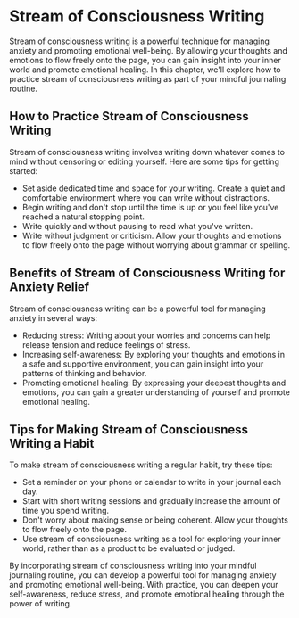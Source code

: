 Stream of Consciousness Writing
============================================================================================

Stream of consciousness writing is a powerful technique for managing anxiety and promoting emotional well-being. By allowing your thoughts and emotions to flow freely onto the page, you can gain insight into your inner world and promote emotional healing. In this chapter, we'll explore how to practice stream of consciousness writing as part of your mindful journaling routine.

How to Practice Stream of Consciousness Writing
-----------------------------------------------

Stream of consciousness writing involves writing down whatever comes to mind without censoring or editing yourself. Here are some tips for getting started:

* Set aside dedicated time and space for your writing. Create a quiet and comfortable environment where you can write without distractions.
* Begin writing and don't stop until the time is up or you feel like you've reached a natural stopping point.
* Write quickly and without pausing to read what you've written.
* Write without judgment or criticism. Allow your thoughts and emotions to flow freely onto the page without worrying about grammar or spelling.

Benefits of Stream of Consciousness Writing for Anxiety Relief
--------------------------------------------------------------

Stream of consciousness writing can be a powerful tool for managing anxiety in several ways:

* Reducing stress: Writing about your worries and concerns can help release tension and reduce feelings of stress.
* Increasing self-awareness: By exploring your thoughts and emotions in a safe and supportive environment, you can gain insight into your patterns of thinking and behavior.
* Promoting emotional healing: By expressing your deepest thoughts and emotions, you can gain a greater understanding of yourself and promote emotional healing.

Tips for Making Stream of Consciousness Writing a Habit
-------------------------------------------------------

To make stream of consciousness writing a regular habit, try these tips:

* Set a reminder on your phone or calendar to write in your journal each day.
* Start with short writing sessions and gradually increase the amount of time you spend writing.
* Don't worry about making sense or being coherent. Allow your thoughts to flow freely onto the page.
* Use stream of consciousness writing as a tool for exploring your inner world, rather than as a product to be evaluated or judged.

By incorporating stream of consciousness writing into your mindful journaling routine, you can develop a powerful tool for managing anxiety and promoting emotional well-being. With practice, you can deepen your self-awareness, reduce stress, and promote emotional healing through the power of writing.
